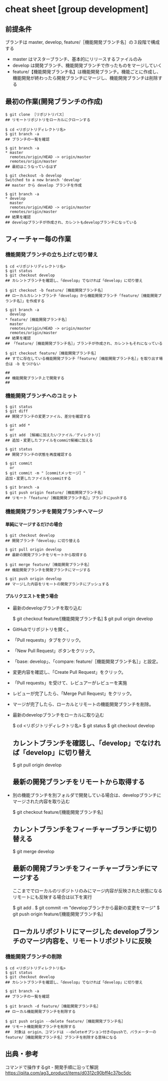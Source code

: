 
# cheat sheet [group development]

## 前提条件

ブランチは master, develop, feature/［機能開発ブランチ名］の３段階で構成する

- master はマスターブランチ、基本的にリリースするファイルのみ
- develop は開発ブランチ、機能開発ブランチで作ったものをマージしていく
- feature/【機能開発ブランチ名】は機能開発ブランチ。機能ごとに作成し、機能開発が終わったら開発ブランチにマージし、機能開発ブランチは削除する

## 最初の作業(開発ブランチの作成)

    $ git clone ［リポジトリパス］
    ## リモートリポジトリをローカルにクローンする

    $ cd <リポジトリディレクトリ名>
    $ git branch -a
    ## ブランチの一覧を確認

    $ git branch -a
    * master
      remotes/origin/HEAD -> origin/master
      remotes/origin/master
    ## 最初はこうなっているはず
    
    $ git checkout -b develop
    Switched to a new branch 'develop'
    ## master から develop ブランチを作成

    $ git branch -a
    * develop
      master
      remotes/origin/HEAD -> origin/master
      remotes/origin/master
    ## 結果を確認
    ## developブランチが作成され、カレントもdevelopブランチになっている

## フィーチャー毎の作業

### 機能開発ブランチの立ち上げと切り替え

    $ cd <リポジトリディレクトリ名>
    $ git status
    $ git checkout develop
    ## カレントブランチを確認し、「develop」でなければ「develop」に切り替え

    $ git checkout -b feature/［機能開発ブランチ名］
    ## ローカルカレントブランチ「develop」から機能開発ブランチ「feature/［機能開発ブランチ名］」を作成する

    $ git branch -a
      develop
    * feature/［機能開発ブランチ名］
      master
      remotes/origin/HEAD -> origin/master
      remotes/origin/master
    ## 結果を確認
    ## 「feature/［機能開発ブランチ名］」ブランチが作成され、カレントもそれになっている

    $ git checkout feature/［機能開発ブランチ名］
    ## すでに存在している機能開発ブランチ「feature/［機能開発ブランチ名］」を取り出す場合は -b をつけない
    
    ##
    ## 機能開発ブランチ上で開発する
    ##

### 機能開発ブランチへのコミット
    
    $ git status
    $ git diff
    ## 開発ブランチの変更ファイル、差分を確認する

    $ git add *
      or
    $ git add ［候補に加えたいファイル／ディレクトリ］
    ## 追加・変更したファイルをcommit候補に加える
    
    $ git status
    ## 開発ブランチの状態を再度確認する
    
    $ git commit
      or
    $ git commit -m "［commitメッセージ］"
    追加・変更したファイルをcommitする
    
    $ git branch -a
    $ git push origin feature/［機能開発ブランチ名］
    ## リモート「feature/［機能開発ブランチ名］」ブランチにpushする

### 機能開発ブランチを開発ブランチへマージ

#### 単純にマージするだけの場合

    $ git checkout develop
    ## 開発ブランチ「develop」に切り替える

    $ git pull origin develop
    ## 最新の開発ブランチをリモートから取得する

    $ git merge feature/［機能開発ブランチ名］
    ## 機能開発ブランチを開発ブランチにマージする

    $ git push origin develop
    ## マージした内容をリモートの開発ブランチにプッシュする

#### プルリクエストを使う場合

- 最新のdevelopブランチを取り込む

    $ git checkout feature/[機能開発ブランチ名]
    $ git pull origin develop

- GitHubでリポジトリを開く。
- 「Pull requests」タブをクリック。
- 「New Pull Request」ボタンをクリック。
- 「base: develop」、「compare: feature/［機能開発ブランチ名］」と設定。
- 変更内容を確認し、「Create Pull Request」をクリック。
- 「Pull requests」を受けて、レビュアーがレビューを実施
- レビューが完了したら、「Merge Pull Request」をクリック。
- マージが完了したら、ローカルとリモートの機能開発ブランチを削除。

- 最新のdevelopブランチをローカルに取り込む

    $ cd <リポジトリディレクトリ名>
    $ git status
    $ git checkout develop
    ## カレントブランチを確認し、「develop」でなければ「develop」に切り替え
    
    $ git pull origin develop
    ## 最新の開発ブランチをリモートから取得する

- 別の機能ブランチを別フォルダで開発している場合は、developブランチにマージされた内容を取り込む

    $ git checkout feature/[機能開発ブランチ名]
    ## カレントブランチをフィーチャーブランチに切り替える

    $ git merge develop
    ## 最新の開発ブランチをフィーチャーブランチにマージする

    ここまででローカルのリポジトリのみにマージ内容が反映された状態になる
    リモートにも反映する場合は以下を実行
    
    $ git add .
    $ git commit -m "developブランチから最新の変更をマージ"
    $ git push origin feature/[機能開発ブランチ名]
    ## ローカルリポジトリにマージした developブランチのマージ内容を、リモートリポジトリに反映

### 機能開発ブランチの削除

    $ cd <リポジトリディレクトリ名>
    $ git status
    $ git checkout develop
    ## カレントブランチを確認し、「develop」でなければ「develop」に切り替え

    $ git branch -a
    ## ブランチの一覧を確認

    $ git branch -d feature/［機能開発ブランチ名］
    ## ローカル機能開発ブランチを削除する
    
    $ git push origin --delete feature/［機能開発ブランチ名］
    ## リモート機能開発ブランチを削除する
    ##  対象は origin、コマンドは --deleteオプション付きのpushで、パラメーターの feature/［機能開発ブランチ名］ブランチを削除する意味になる

    
## 出典・参考
  コマンドで操作するgit - 開発手順に沿って解説
  https://qiita.com/ag3_product/items/d0312c90bff4c37bc5dc

